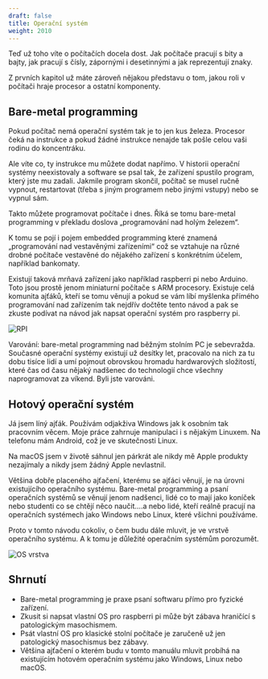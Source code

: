 ```yaml
---
draft: false
title: Operační systém
weight: 2010
---
```


Teď už toho víte o počítačích docela dost. Jak počítače pracují s bity a bajty, jak pracují s čísly, zápornými i desetinnými a jak reprezentují znaky.

Z prvních kapitol už máte zároveň nějakou představu o tom, jakou roli v počítači hraje procesor a ostatní komponenty.

## Bare-metal programming

Pokud počítač nemá operační systém tak je to jen kus železa. Procesor čeká na instrukce a pokud žádné instrukce nenajde tak pošle celou vaši rodinu do koncentráku.

Ale víte co, ty instrukce mu můžete dodat napřímo. V historii operační systémy neexistovaly a software se psal tak, že zařízení spustilo program, který jste mu zadali. Jakmile program skončil, počítač se musel ručně vypnout, restartovat (třeba s jiným programem nebo jinými vstupy) nebo se vypnul sám.

Takto můžete programovat počítače i dnes. Říká se tomu bare-metal programming v překladu doslova „programování nad holým železem“.

K tomu se pojí i pojem embedded programming které znamená „programování nad vestavěnými zařízeními“ což se vztahuje na různé drobné počítače vestavěné do nějakého zařízení s konkrétním účelem, například bankomaty.

Existují taková mrňavá zařízení jako například raspberri pi nebo Arduino. Toto jsou prostě jenom miniaturní počítače s ARM procesory. Existuje celá komunita ajťáků, kteří se tomu věnují a pokud se vám líbí myšlenka přímého programování nad zařízením tak nejdřív dočtěte tento návod a pak se zkuste podívat na návod jak napsat operační systém pro raspberry pi.

![RPI](/jak-se-stat-ajtakem/os-vrstva/rpi.jpg)

Varování: bare-metal programming nad běžným stolním PC je sebevražda. Současné operační systémy existují už desítky let, pracovalo na nich za tu dobu tisíce lidí a umí pojmout obrovskou hromadu hardwarových složitostí, které čas od času nějaký nadšenec do technologií chce všechny naprogramovat za víkend. Byli jste varováni.

## Hotový operační systém

Já jsem líný ajťák. Používám odjakživa Windows jak k osobním tak pracovním věcem. Moje práce zahrnuje manipulaci i s nějakým Linuxem. Na telefonu mám Android, což je ve skutečnosti Linux.

Na macOS jsem v životě sáhnul jen párkrát ale nikdy mě Apple produkty nezajímaly a nikdy jsem žádný Apple nevlastnil.

Většina dobře placeného ajťačení, kterému se ajťáci věnují, je na úrovni existujícího operačního systému. Bare-metal programming a psaní operačních systémů se věnují jenom nadšenci, lidé co to mají jako koníček nebo studenti co se chtějí něco naučit….a nebo lidé, kteří reálně pracují na operačních systémech jako Windows nebo Linux, které všichni používáme.

Proto v tomto návodu cokoliv, o čem budu dále mluvit, je ve vrstvě operačního systému. A k tomu je důležité operačním systémům porozumět.


![OS vrstva](/jak-se-stat-ajtakem/os-vrstva/os-vrstva.png)


## Shrnutí

- Bare-metal programming je praxe psaní softwaru přímo pro fyzické zařízení.
- Zkusit si napsat vlastní OS pro raspberri pi může být zábava hraničící s patologickým masochismem.
- Psát vlastní OS pro klasické stolní počítače je zaručeně už jen patologický masochismus bez zábavy.
- Většina ajťačení o kterém budu v tomto manuálu mluvit probíhá na existujícím hotovém operačním systému jako Windows, Linux nebo macOS.